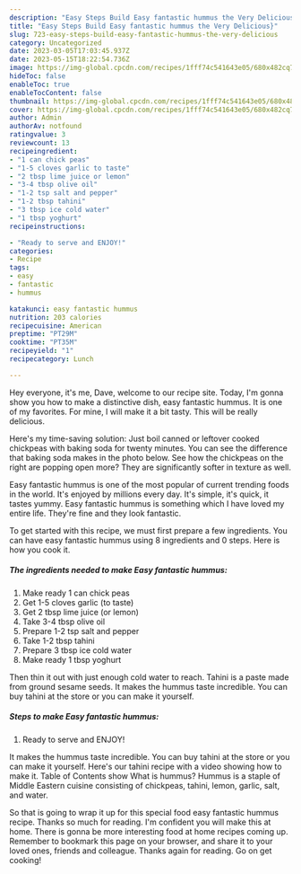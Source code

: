 ```yaml
---
description: "Easy Steps Build Easy fantastic hummus the Very Delicious}"
title: "Easy Steps Build Easy fantastic hummus the Very Delicious}"
slug: 723-easy-steps-build-easy-fantastic-hummus-the-very-delicious
category: Uncategorized
date: 2023-03-05T17:03:45.937Z
date: 2023-05-15T18:22:54.736Z
image: https://img-global.cpcdn.com/recipes/1fff74c541643e05/680x482cq70/easy-fantastic-hummus-recipe-main-photo.jpg
hideToc: false
enableToc: true
enableTocContent: false
thumbnail: https://img-global.cpcdn.com/recipes/1fff74c541643e05/680x482cq70/easy-fantastic-hummus-recipe-main-photo.jpg
cover: https://img-global.cpcdn.com/recipes/1fff74c541643e05/680x482cq70/easy-fantastic-hummus-recipe-main-photo.jpg
author: Admin
authorAv: notfound
ratingvalue: 3
reviewcount: 13
recipeingredient:
- "1 can chick peas"
- "1-5 cloves garlic to taste"
- "2 tbsp lime juice or lemon"
- "3-4 tbsp olive oil"
- "1-2 tsp salt and pepper"
- "1-2 tbsp tahini"
- "3 tbsp ice cold water"
- "1 tbsp yoghurt"
recipeinstructions:

- "Ready to serve and ENJOY!"
categories:
- Recipe
tags:
- easy
- fantastic
- hummus

katakunci: easy fantastic hummus 
nutrition: 203 calories
recipecuisine: American
preptime: "PT29M"
cooktime: "PT35M"
recipeyield: "1"
recipecategory: Lunch

---
```



Hey everyone, it's me, Dave, welcome to our recipe site. Today, I'm gonna show you how to make a distinctive dish, easy fantastic hummus. It is one of my favorites. For mine, I will make it a bit tasty. This will be really delicious.

Here&#39;s my time-saving solution: Just boil canned or leftover cooked chickpeas with baking soda for twenty minutes. You can see the difference that baking soda makes in the photo below. See how the chickpeas on the right are popping open more? They are significantly softer in texture as well.

Easy fantastic hummus is one of the most popular of current trending foods in the world. It's enjoyed by millions every day. It's simple, it's quick, it tastes yummy. Easy fantastic hummus is something which I have loved my entire life. They're fine and they look fantastic.


To get started with this recipe, we must first prepare a few ingredients. You can have easy fantastic hummus using 8 ingredients and 0 steps. Here is how you cook it.

<!--inarticleads1-->

##### The ingredients needed to make Easy fantastic hummus:

1. Make ready 1 can chick peas
1. Get 1-5 cloves garlic (to taste)
1. Get 2 tbsp lime juice (or lemon)
1. Take 3-4 tbsp olive oil
1. Prepare 1-2 tsp salt and pepper
1. Take 1-2 tbsp tahini
1. Prepare 3 tbsp ice cold water
1. Make ready 1 tbsp yoghurt


Then thin it out with just enough cold water to reach. Tahini is a paste made from ground sesame seeds. It makes the hummus taste incredible. You can buy tahini at the store or you can make it yourself. 

<!--inarticleads2-->

##### Steps to make Easy fantastic hummus:


1. Ready to serve and ENJOY!

It makes the hummus taste incredible. You can buy tahini at the store or you can make it yourself. Here&#39;s our tahini recipe with a video showing how to make it. Table of Contents show What is hummus? Hummus is a staple of Middle Eastern cuisine consisting of chickpeas, tahini, lemon, garlic, salt, and water. 

So that is going to wrap it up for this special food easy fantastic hummus recipe. Thanks so much for reading. I'm confident you will make this at home. There is gonna be more interesting food at home recipes coming up. Remember to bookmark this page on your browser, and share it to your loved ones, friends and colleague. Thanks again for reading. Go on get cooking!
